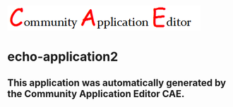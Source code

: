 ![CAE](https://github.com/cae-test/CAE-Deployment-Temp/blob/master/img/logo.png)  

echo-application2
===================


This application was automatically generated by the Community Application Editor CAE.  
---------------
